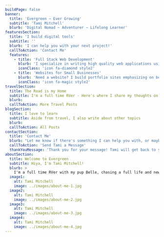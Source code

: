 ```yaml
---
buildPage: false
banner:
  title: 'Evergreen ~ Ever Growing'
  subtitle: 'Tami Mitchell'
  blurb: 'Digital Nomad ~ Adventurer ~ Lifelong Learner'
featuresSection:
  title: 'I build digital tools'
  subtitle: ''
  blurb: 'I can help you with your next project!'
  callToAction: 'Contact Me'
  features:
    - title: 'Full Stack Web Development'
      blurb: 'I specialize in writing high quality web applications using Ruby on Rails, JavaScript, and responsive web development.'
      iconClass: 'icon fa-diamond style2'
    - title: 'Websites for Small Businesses'
      blurb: 'Need a website? I build portfolio sites emphasizing on being easily customizable, lightning quick loading speed, and modern design for all screen sizes.'
      iconClass: 'icon fa-magic style2'
travelSection:
  title: The Road is my Home
  subtitle: I'm a full time RVer - Here's where I share my thoughts on a life of travel
  blurb:
  callToAction: More Travel Posts
blogSection:
  title: I love to learn
  subtitle: Aside from travel, I also write about other topics
  blurb: 
  callToAction: All Posts
contactSection:
  title: 'Contact Me'
  blurb: "Let me know if there's something I can help you with, or maybe you just want to say hi. I welcome both!"
  callToAction: 'Send Tami a Message'
  thankYouMessage: 'Thank you for your message! Tami will get back to you shortly.'
aboutSection:
  title: Welcome to Evergreen
  subtitle: Hiya, I'm Tami Mitchell!
  blurb: >
    I'm a full time RVer with my pup Belle, chasing a full life and new adventures. I work as a web developer, and I love travel, hiking, technology, reading and music. I chose the name Evergreen because I feel like it really reflects who I am - I love exploring and learning, and I’ve found I’m happiest when I’m in an state of constant growth, and along the way I find awesome things that I want to share. And I love pine trees too!
  image1:
    alt: Tami Mitchell
    image: ../images/about-me-1.jpg
  image2:
    alt: Tami Mitchell
    image: ../images/about-me-2.jpg
  image3:
    alt: Tami Mitchell
    image: ../images/about-me-3.jpg
  image4:
    alt: Tami Mitchell
    image: ../images/about-me-4.jpg
---
```

